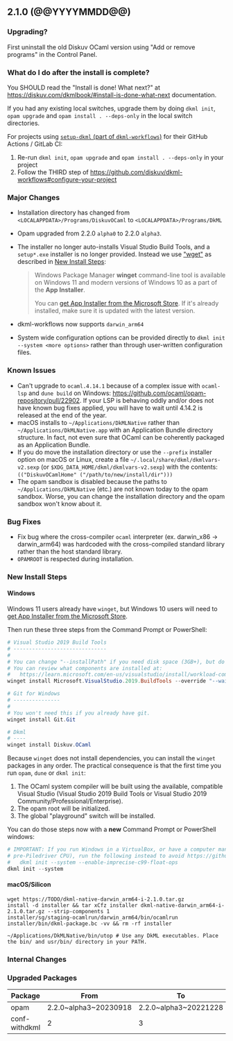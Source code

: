 ## 2.1.0 (@@YYYYMMDD@@)

### Upgrading?

First uninstall the old Diskuv OCaml version using "Add or remove programs" in the Control Panel.

### What do I do after the install is complete?

You SHOULD read the "Install is done! What next?" at <https://diskuv.com/dkmlbook/#install-is-done-what-next> documentation.

If you had any existing local switches, upgrade them by doing `dkml init`, `opam upgrade` and `opam install . --deps-only` in the local switch directories.

For projects using [`setup-dkml` (part of  `dkml-workflows`)](https://github.com/diskuv/dkml-workflows#dkml-workflows)
for their GitHub Actions / GitLab CI:

1. Re-run `dkml init`, `opam upgrade` and `opam install . --deps-only` in your project
2. Follow the THIRD step of <https://github.com/diskuv/dkml-workflows#configure-your-project>

### Major Changes

* Installation directory has changed from `<LOCALAPPDATA>/Programs/DiskuvOCaml` to `<LOCALAPPDATA>/Programs/DkML`
* Opam upgraded from 2.2.0 `alpha0` to 2.2.0 `alpha3`.
* The installer no longer auto-installs Visual Studio Build Tools, and a `setup*.exe` installer is no longer provided.
  Instead we use ["wget"](https://learn.microsoft.com/en-us/windows/package-manager/winget/#install-winget) as described
  in [New Install Steps](#new-install-steps):

  > Windows Package Manager **winget** command-line tool is available on Windows 11 and
  > modern versions of Windows 10 as a part of the **App Installer**.
  >
  > You can [get App Installer from the Microsoft Store].
  > If it's already installed, make sure it is updated with the latest version.
* dkml-workflows now supports `darwin_arm64`
* System wide configuration options can be provided directly to `dkml init --system <more options>` rather than
  through user-written configuration files.

[get App Installer from the Microsoft Store]: https://www.microsoft.com/p/app-installer/9nblggh4nns1#activetab=pivot:overviewtab

### Known Issues

* Can't upgrade to `ocaml.4.14.1` because of a complex issue with `ocaml-lsp` and `dune build` on Windows: <https://github.com/ocaml/opam-repository/pull/22902>. If your LSP is behaving oddly and/or does not have known bug fixes applied, you will have to wait until 4.14.2 is released at the end of the year.
* macOS installs to `~/Applications/DkMLNative` rather than `~/Applications/DkMLNative.app` with an Application Bundle directory structure. In fact, not even sure that OCaml can be coherently packaged as an Application Bundle.
* If you do move the installation directory or use the `--prefix` installer option on macOS or Linux, create a file `~/.local/share/dkml/dkmlvars-v2.sexp` (or `$XDG_DATA_HOME/dkml/dkmlvars-v2.sexp`) with the contents: `(("DiskuvOCamlHome" ("/path/to/new/install/dir")))`
* The opam sandbox is disabled because the paths to `~/Applications/DkMLNative` (etc.) are not known today to the opam sandbox. Worse, you can change the installation directory and the opam sandbox won't know about it.

### Bug Fixes

* Fix bug where the cross-compiler `ocaml` interpreter (ex. darwin_x86 -> darwin_arm64) was hardcoded
  with the cross-compiled standard library rather than the host standard library.
* `OPAMROOT` is respected during installation.

### New Install Steps

#### Windows

Windows 11 users already have `winget`, but Windows 10 users will need to [get App Installer from the Microsoft Store].

Then run these three steps from the Command Prompt or PowerShell:

```powershell
# Visual Studio 2019 Build Tools
# ------------------------------
#
# You can change "--installPath" if you need disk space (3GB+), but do not use spaces or parentheses. Bad: C:\Program Files (x86)
# You can review what components are installed at:
#   https://learn.microsoft.com/en-us/visualstudio/install/workload-component-id-vs-build-tools?view=vs-2019
winget install Microsoft.VisualStudio.2019.BuildTools --override "--wait --quiet --installPath C:\VS --addProductLang En-us --add Microsoft.VisualStudio.Workload.VCTools --includeRecommended"

# Git for Windows
# ---------------
#
# You won't need this if you already have git.
winget install Git.Git

# Dkml
# ----
winget install Diskuv.OCaml
```

Because `winget` does not install dependencies, you can install the `winget` packages in any order.
The practical consequence is that the first time you run `opam`, `dune` or `dkml init`:

1. The OCaml system compiler will be built using the available, compatible Visual Studio
   (Visual Studio 2019 Build Tools or Visual Studio 2019 Community/Professional/Enterprise).
2. The opam root will be initialized.
3. The global "playground" switch will be installed.

You can do those steps now with a **new** Command Prompt or PowerShell windows:

```powershell
# IMPORTANT: If you run Windows in a VirtualBox, or have a computer manufactured before 2013 (ie. pre-Haswell or
# pre-Piledriver CPU), run the following instead to avoid https://github.com/ocaml/ocaml/issues/12513:
#   dkml init --system --enable-imprecise-c99-float-ops
dkml init --system
```

#### macOS/Silicon

```
wget https://TODO/dkml-native-darwin_arm64-i-2.1.0.tar.gz
install -d installer && tar xCfz installer dkml-native-darwin_arm64-i-2.1.0.tar.gz --strip-components 1
installer/sg/staging-ocamlrun/darwin_arm64/bin/ocamlrun installer/bin/dkml-package.bc -vv && rm -rf installer

~/Applications/DkMLNative/bin/utop # Use any DkML executables. Place the bin/ and usr/bin/ directory in your PATH.
```

### Internal Changes

### Upgraded Packages

| Package       | From                  | To                    |
| ------------- | --------------------- | --------------------- |
| opam          | 2.2.0~alpha3~20230918 | 2.2.0~alpha3~20221228 |
| conf-withdkml | 2                     | 3                     |
